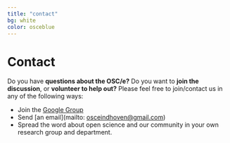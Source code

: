 ```yaml
---
title: "contact"
bg: white
color: osceblue
---
```


<a id="contact"></a>

# Contact

Do you have **questions about the OSC/e?** Do you want to **join the discussion**, or **volunteer to help out?** Please feel free to join/contact us in any of the following ways:

- Join the [Google Group](https://groups.google.com/forum/#!forum/openscienceeindhoven)
- Send [an email](mailto: osceindhoven@gmail.com)
- Spread the word about open science and our community in your own research group and department.
